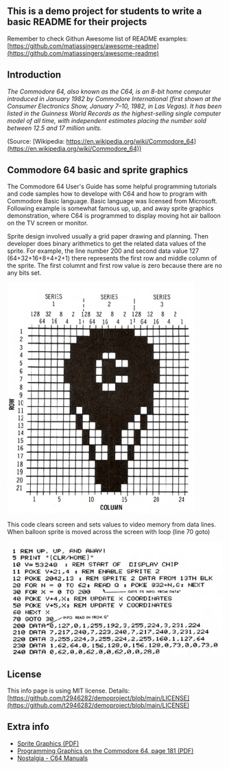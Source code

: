 ## This is a demo project for students to write a basic README for their projects

Remember to check Githun Awesome list of README examples: [https://github.com/matiassingers/awesome-readme](https://github.com/matiassingers/awesome-readme)

## Introduction

*The Commodore 64, also known as the C64, is an 8-bit home computer introduced in January 1982 by Commodore International (first shown at the Consumer Electronics Show, January 7–10, 1982, in Las Vegas). It has been listed in the Guinness World Records as the highest-selling single computer model of all time, with independent estimates placing the number sold between 12.5 and 17 million units.*

(Source: [Wikipedia: https://en.wikipedia.org/wiki/Commodore_64](https://en.wikipedia.org/wiki/Commodore_64))

## Commodore 64 basic and sprite graphics

The Commodore 64 User's Guide has some helpful programming tutorials and code samples how to develope with C64 and how to program with Commodore Basic language. Basic language was licensed from Microsoft. Following example is somewhat famous up, up, and away sprite graphics demonstration, where C64 is programmed to display moving hot air balloon on the TV screen or monitor.

Sprite design involved usually a grid paper drawing and planning. Then developer does binary arithmetics to get the related data values of the sprite. For example, the line number 200 and second data value 127 (64+32+16+8+4+2+1) there represents the first row and middle column of the sprite. The first columnt and first row value is zero because there are no any bits set.

![Alt text](images/balloon.png?raw=true "Balloon")

This code clears screen and sets values to video memory from data lines. When balloon sprite is moved across the screen with loop (line 70 goto)

![Alt text](images/basic_code.png?raw=true "Basic code for three balloons")


## License

This info page is using MIT license. Details: [https://github.com/t2946282/demoproject/blob/main/LICENSE](https://github.com/t2946282/demoproject/blob/main/LICENSE)

## Extra info

- [Sprite Graphics \(PDF\)](https://www.commodore.ca/manuals/c64_users_guide/c64-users_guide-06-sprite_graphics.pdf)
- [Programming Graphics on the Commodore 64, page 181 \(PDF\)](https://www.commodore.ca/manuals/c64_programmers_reference/c64-programmers_reference_guide-03-programming_graphics.pdf)
- [Nostalgia - C64 Manuals](https://codeincomplete.com/articles/c64-manual-nostalgia/)


